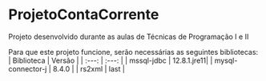 # ProjetoContaCorrente
Projeto desenvolvido durante as aulas de Técnicas de Programação I e II

Para que este projeto funcione, serão necessárias as seguintes bibliotecas:  
| Biblioteca | Versão |
| :---: | :---: |
| mssql-jdbc | 12.8.1.jre11|
| mysql-connector-j | 8.4.0 |
| rs2xml | last |
